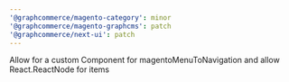 ```yaml
---
'@graphcommerce/magento-category': minor
'@graphcommerce/magento-graphcms': patch
'@graphcommerce/next-ui': patch
---
```


Allow for a custom Component for magentoMenuToNavigation and allow React.ReactNode for items
